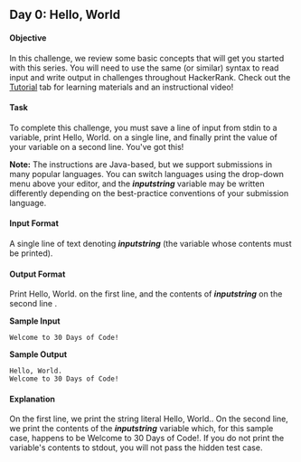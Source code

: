 ## Day 0: Hello, World

#### Objective
In this challenge, we review some basic concepts that will get you started with this series. You will need to use the same (or similar) syntax to read input and write output in challenges throughout HackerRank. Check out the [Tutorial](https://www.hackerrank.com/challenges/30-hello-world/tutorial) tab for learning materials and an instructional video!

#### Task
To complete this challenge, you must save a line of input from stdin to a variable, print Hello, World. on a single line, and finally print the value of your variable on a second line.
You've got this! <br />

**Note:** The instructions are Java-based, but we support submissions in many popular languages. You can switch languages using the drop-down menu above your editor, and the ***inputstring*** variable may be written differently depending on the best-practice conventions of your submission language.

#### Input Format 
A single line of text denoting  ***inputstring*** (the variable whose contents must be printed).  

#### Output Format
Print Hello, World. on the first line, and the contents of  ***inputstring*** on the second line .

**Sample Input**

    Welcome to 30 Days of Code! 

**Sample Output**
     
    Hello, World.
    Welcome to 30 Days of Code! 


#### Explanation
On the first line, we print the string literal Hello, World.. On the second line, we print the contents of the ***inputstring*** variable which, for this sample case, happens to be Welcome to 30 Days of Code!. If you do not print the variable's contents to stdout, you will not pass the hidden test case.

